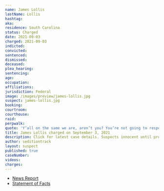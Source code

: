 ```yaml
---
name: James Lollis
lastName: Lollis
hashtag:
aka:
residence: South Carolina
status: Charged
date: 2021-09-03
charged: 2021-09-03
indicted:
convicted:
sentenced:
dismissed:
deceased:
plea_hearing:
sentencing:
age:
occupation:
affiliations:
jurisdiction: Federal
image: /images/preview/james-lollis.jpg
suspect: james-lollis.jpg
booking:
courtroom:
courthouse:
raid:
perpwalk:
quote: 'Y’all on the same we are, aren’t you? You’re not going to respond? You’re not on the same team?'
title: James Lollis charged on September 3, 2021
description: Click for latest case details. Suspects innocent until proven guilty.
author: seditiontrack
layout: suspect
published: true
caseNumber:
videos:
charges:
---
```

- [News Report](https://www.foxcarolina.com/news/fbi-upstate-man-arrested-for-taking-part-in-riot-at-u-s-capitol-building/article_2eec20da-10eb-11ec-855b-f7b78801b6b8.html)
- [Statement of Facts](https://extremism.gwu.edu/sites/g/files/zaxdzs2191/f/James%20Douglas%20Lollis%20Jr%20Criminal%20Complaint%20and%20Statement%20of%20Facts.pdf)
